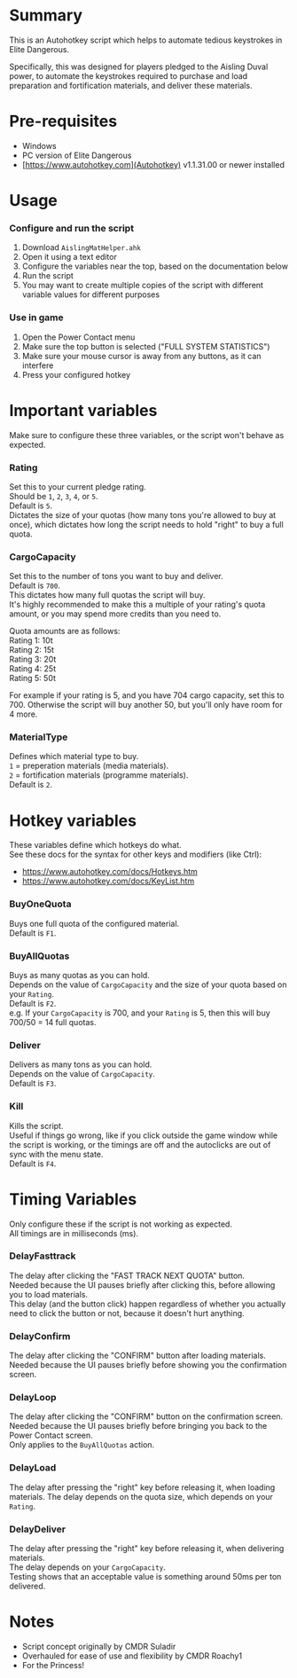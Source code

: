 # Summary
This is an Autohotkey script which helps to automate tedious keystrokes in Elite Dangerous.  

Specifically, this was designed for players pledged to the Aisling Duval power, to automate the keystrokes required to purchase and load preparation and fortification materials, and deliver these materials.  

# Pre-requisites
- Windows
- PC version of Elite Dangerous
- [https://www.autohotkey.com](Autohotkey) v1.1.31.00 or newer installed

# Usage

### Configure and run the script
1. Download `AislingMatHelper.ahk`
2. Open it using a text editor
3. Configure the variables near the top, based on the documentation below
4. Run the script
5. You may want to create multiple copies of the script with different variable values for different purposes

### Use in game
1. Open the Power Contact menu
2. Make sure the top button is selected ("FULL SYSTEM STATISTICS")
3. Make sure your mouse cursor is away from any buttons, as it can interfere
4. Press your configured hotkey

# Important variables
Make sure to configure these three variables, or the script won't behave as expected.  

### Rating
Set this to your current pledge rating.  
Should be `1`, `2`, `3`, `4`, or `5`.  
Default is `5`.  
Dictates the size of your quotas (how many tons you're allowed to buy at once), which dictates how long the script needs to hold "right" to buy a full quota.

### CargoCapacity
Set this to the number of tons you want to buy and deliver.  
Default is `700`.  
This dictates how many full quotas the script will buy.  
It's highly recommended to make this a multiple of your rating's quota amount, or you may spend more credits than you need to.  

Quota amounts are as follows:  
Rating 1: 10t  
Rating 2: 15t  
Rating 3: 20t  
Rating 4: 25t  
Rating 5: 50t  

For example if your rating is 5, and you have 704 cargo capacity, set this to 700. Otherwise the script will buy another 50, but you'll only have room for 4 more.  

### MaterialType
Defines which material type to buy.  
`1` = preperation materials (media materials).  
`2` = fortification materials (programme materials).  
Default is `2`.  

# Hotkey variables
These variables define which hotkeys do what.  
See these docs for the syntax for other keys and modifiers (like Ctrl):  
- https://www.autohotkey.com/docs/Hotkeys.htm
- https://www.autohotkey.com/docs/KeyList.htm

### BuyOneQuota
Buys one full quota of the configured material.  
Default is `F1`.  

### BuyAllQuotas
Buys as many quotas as you can hold.  
Depends on the value of `CargoCapacity` and the size of your quota based on your `Rating`.  
Default is `F2`.  
e.g. If your `CargoCapacity` is 700, and your `Rating` is 5, then this will buy 700/50 = 14 full quotas.  

### Deliver
Delivers as many tons as you can hold.  
Depends on the value of `CargoCapacity`.  
Default is `F3`.  

### Kill
Kills the script.  
Useful if things go wrong, like if you click outside the game window while the script is working, or the timings are off and the autoclicks are out of sync with the menu state.  
Default is `F4`.  

# Timing Variables
Only configure these if the script is not working as expected.  
All timings are in milliseconds (ms).  

### DelayFasttrack
The delay after clicking the "FAST TRACK NEXT QUOTA" button.  
Needed because the UI pauses briefly after clicking this, before allowing you to load materials.  
This delay (and the button click) happen regardless of whether you actually need to click the button or not, because it doesn't hurt anything.  

### DelayConfirm
The delay after clicking the "CONFIRM" button after loading materials.  
Needed because the UI pauses briefly before showing you the confirmation screen.  

### DelayLoop
The delay after clicking the "CONFIRM" button on the confirmation screen.  
Needed because the UI pauses briefly before bringing you back to the Power Contact screen.  
Only applies to the `BuyAllQuotas` action.  

### DelayLoad
The delay after pressing the "right" key before releasing it, when loading materials. 
The delay depends on the quota size, which depends on your `Rating`.  

### DelayDeliver
The delay after pressing the "right" key before releasing it, when delivering materials.  
The delay depends on your `CargoCapacity`.  
Testing shows that an acceptable value is something around 50ms per ton delivered.  

# Notes
- Script concept originally by CMDR Suladir
- Overhauled for ease of use and flexibility by CMDR Roachy1
- For the Princess!